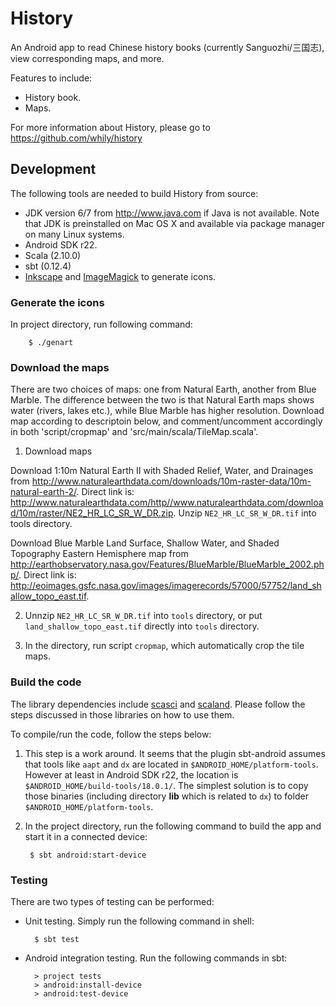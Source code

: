 History
=======

An Android app to read Chinese history books (currently Sanguozhi/三国志), view 
corresponding maps, and more.

Features to include:

* History book.
* Maps.

For more information about History, please go to
  <https://github.com/whily/history>

Development
-----------

The following tools are needed to build History from source:

* JDK version 6/7 from <http://www.java.com> if Java is not available. 
  Note that JDK is preinstalled on Mac OS X and available via package manager
  on many Linux systems. 
* Android SDK r22.
* Scala (2.10.0)
* sbt (0.12.4)
* [Inkscape](http://inkscape.org) and [ImageMagick](http://www.imagemagick.org)
  to generate icons.

### Generate the icons

In project directory, run following command:

        $ ./genart           

### Download the maps

There are two choices of maps: one from Natural Earth, another from
Blue Marble. The difference between the two is that Natural Earth maps
shows water (rivers, lakes etc.), while Blue Marble has higher
resolution. Download map according to descriptoin below, and
comment/uncomment accordingly in both 'script/cropmap' and
'src/main/scala/TileMap.scala'.

1. Download maps

Download 1:10m Natural Earth II with Shaded Relief, Water, and
Drainages from
<http://www.naturalearthdata.com/downloads/10m-raster-data/10m-natural-earth-2/>.
Direct link is:
<http://www.naturalearthdata.com/http//www.naturalearthdata.com/download/10m/raster/NE2_HR_LC_SR_W_DR.zip>. Unzip
`NE2_HR_LC_SR_W_DR.tif` into tools directory.

Download Blue Marble Land Surface, Shallow Water, and Shaded
Topography Eastern Hemisphere map from
<http://earthobservatory.nasa.gov/Features/BlueMarble/BlueMarble_2002.php/>.
Direct link is:
<http://eoimages.gsfc.nasa.gov/images/imagerecords/57000/57752/land_shallow_topo_east.tif>. 

2. Unnzip `NE2_HR_LC_SR_W_DR.tif` into `tools` directory, or put
`land_shallow_topo_east.tif` directly into `tools` directory.

3. In the directory, run script `cropmap`, which automatically crop
the tile maps.

### Build the code

The library dependencies include
[scasci](https://github.com/whily/scasci) and
[scaland](https://github.com/whily/scaland). Please follow the steps
discussed in those libraries on how to use them.

To compile/run the code, follow the steps below:

1. This step is a work around. It seems that the plugin sbt-android
   assumes that tools like `aapt` and `dx` are located in
   `$ANDROID_HOME/platform-tools`. However at least in Android SDK
   r22, the location is `$ANDROID_HOME/build-tools/18.0.1/`. The
   simplest solution is to copy those binaries (including directory
   **lib** which is related to `dx`) to folder
   `$ANDROID_HOME/platform-tools`.
   
2. In the project directory, run the following command to build the
   app and start it in a connected device:

        $ sbt android:start-device
        
### Testing

There are two types of testing can be performed:

* Unit testing. Simply run the following command in shell:
    
        $ sbt test
        
* Android integration testing. Run the following commands in sbt:

        > project tests
        > android:install-device
        > android:test-device  


